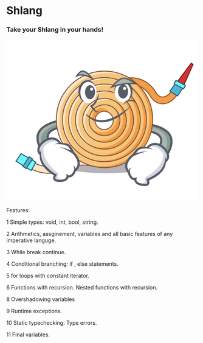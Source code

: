 # Shlang

### Take your Shlang in your hands!
![](shlang.png)

Features:

1 Simple types: void, int, bool, string.

2 Arithmetics, assginement, variables and all basic features of any imperative languge.

3 While break continue.

4 Conditional branching: if , else statements. 

5 for loops with constant iterator. 

6 Functions with recursion. Nested functions with recursion. 

8 Overshadowing variables 

9 Runtime exceptions.

10 Static typechecking. Type errors. 

11 Final variables. 
